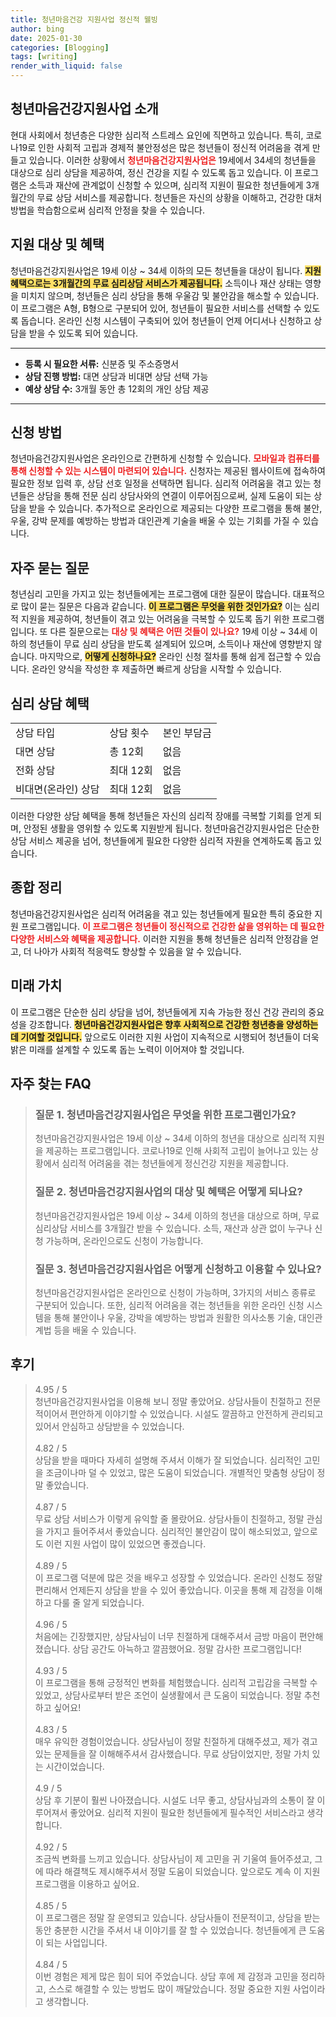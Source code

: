 ```yaml
---
title: 청년마음건강 지원사업 정신적 웰빙
author: bing
date: 2025-01-30
categories: [Blogging]
tags: [writing]
render_with_liquid: false
---
```



<h2 id='청년마음건강지원사업소개'>청년마음건강지원사업 소개</h2>

<p>현대 사회에서 청년층은 다양한 심리적 스트레스 요인에 직면하고 있습니다. 특히, 코로나19로 인한 사회적 고립과 경제적 불안정성은 많은 청년들이 정신적 어려움을 겪게 만들고 있습니다. 이러한 상황에서 <b><span style="color: #ee2323;">청년마음건강지원사업은</span></b> 19세에서 34세의 청년들을 대상으로 심리 상담을 제공하여, 정신 건강을 지킬 수 있도록 돕고 있습니다. 이 프로그램은 소득과 재산에 관계없이 신청할 수 있으며, 심리적 지원이 필요한 청년들에게 3개월간의 무료 상담 서비스를 제공합니다. 청년들은 자신의 상황을 이해하고, 건강한 대처 방법을 학습함으로써 심리적 안정을 찾을 수 있습니다.</p>

<h2 id='지원대상및혜택'>지원 대상 및 혜택</h2>

<p>청년마음건강지원사업은 19세 이상 ~ 34세 이하의 모든 청년들을 대상이 됩니다. <b><span style="background-color: #ffe066;">지원 혜택으로는 3개월간의 무료 심리상담 서비스가 제공됩니다.</span></b> 소득이나 재산 상태는 영향을 미치지 않으며, 청년들은 심리 상담을 통해 우울감 및 불안감을 해소할 수 있습니다. 이 프로그램은 A형, B형으로 구분되어 있어, 청년들이 필요한 서비스를 선택할 수 있도록 돕습니다. 온라인 신청 시스템이 구축되어 있어 청년들이 언제 어디서나 신청하고 상담을 받을 수 있도록 되어 있습니다.</p>

<hr />

<ul>
  <li><b>등록 시 필요한 서류:</b> 신분증 및 주소증명서</li>
  <li><b>상담 진행 방법:</b> 대면 상담과 비대면 상담 선택 가능</li>
  <li><b>예상 상담 수:</b> 3개월 동안 총 12회의 개인 상담 제공</li>
</ul>

<hr />

<h2 id='신청방법'>신청 방법</h2>

<p>청년마음건강지원사업은 온라인으로 간편하게 신청할 수 있습니다. <b><span style="color: #ee2323;">모바일과 컴퓨터를 통해 신청할 수 있는 시스템이 마련되어 있습니다.</span></b> 신청자는 제공된 웹사이트에 접속하여 필요한 정보 입력 후, 상담 선호 일정을 선택하면 됩니다. 심리적 어려움을 겪고 있는 청년들은 상담을 통해 전문 심리 상담사와의 연결이 이루어짐으로써, 실제 도움이 되는 상담을 받을 수 있습니다. 추가적으로 온라인으로 제공되는 다양한 프로그램을 통해 불안, 우울, 강박 문제를 예방하는 방법과 대인관계 기술을 배울 수 있는 기회를 가질 수 있습니다.</p>

<h2 id='자주묻는질문'>자주 묻는 질문</h2>

<p>청년심리 고민을 가지고 있는 청년들에게는 프로그램에 대한 질문이 많습니다. 대표적으로 많이 묻는 질문은 다음과 같습니다. <b><span style="background-color: #ffe066;">이 프로그램은 무엇을 위한 것인가요?</span></b> 이는 심리적 지원을 제공하여, 청년들이 겪고 있는 어려움을 극복할 수 있도록 돕기 위한 프로그램입니다. 또 다른 질문으로는 <b><span style="color: #ee2323;">대상 및 혜택은 어떤 것들이 있나요?</span></b> 19세 이상 ~ 34세 이하의 청년들이 무료 심리 상담을 받도록 설계되어 있으며, 소득이나 재산에 영향받지 않습니다. 마지막으로, <b><span style="background-color: #ffe066;">어떻게 신청하나요?</span></b> 온라인 신청 절차를 통해 쉽게 접근할 수 있습니다. 온라인 양식을 작성한 후 제출하면 빠르게 상담을 시작할 수 있습니다.</p>

<h2 id='심리상담혜택'>심리 상담 혜택</h2>

<table>
    <tr>
        <td>상담 타입</td>
        <td>상담 횟수</td>
        <td>본인 부담금</td>
    </tr>
    <tr>
        <td>대면 상담</td>
        <td>총 12회</td>
        <td>없음</td>
    </tr>
    <tr>
        <td>전화 상담</td>
        <td>최대 12회</td>
        <td>없음</td>
    </tr>
    <tr>
        <td>비대면(온라인) 상담</td>
        <td>최대 12회</td>
        <td>없음</td>
    </tr>
</table>

<p>이러한 다양한 상담 혜택을 통해 청년들은 자신의 심리적 장애를 극복할 기회를 얻게 되며, 안정된 생활을 영위할 수 있도록 지원받게 됩니다. 청년마음건강지원사업은 단순한 상담 서비스 제공을 넘어, 청년들에게 필요한 다양한 심리적 자원을 연계하도록 돕고 있습니다.</p>

<h2 id='종합정리'>종합 정리</h2>

<p>청년마음건강지원사업은 심리적 어려움을 겪고 있는 청년들에게 필요한 특히 중요한 지원 프로그램입니다. <b><span style="color: #ee2323;">이 프로그램은 청년들이 정신적으로 건강한 삶을 영위하는 데 필요한 다양한 서비스와 혜택을 제공합니다.</span></b> 이러한 지원을 통해 청년들은 심리적 안정감을 얻고, 더 나아가 사회적 적응력도 향상할 수 있음을 알 수 있습니다.</p>

<h2 id='미래가치'>미래 가치</h2>

<p>이 프로그램은 단순한 심리 상담을 넘어, 청년들에게 지속 가능한 정신 건강 관리의 중요성을 강조합니다. <b><span style="background-color: #ffe066;">청년마음건강지원사업은 향후 사회적으로 건강한 청년층을 양성하는 데 기여할 것입니다.</span></b> 앞으로도 이러한 지원 사업이 지속적으로 시행되어 청년들이 더욱 밝은 미래를 설계할 수 있도록 돕는 노력이 이어져야 할 것입니다.</p>


<h2 id='자주_찾는_FAQ'>자주 찾는 FAQ</h2>
<div itemscope="" itemtype="https://schema.org/FAQPage"> 
<blockquote> 
<div itemscope="" itemprop="mainEntity" itemtype="https://schema.org/Question"> 
<h3 itemprop="name">질문 1. 청년마음건강지원사업은 무엇을 위한 프로그램인가요?</h3> 
<div itemscope="" itemprop="acceptedAnswer" itemtype="https://schema.org/Answer"> 
<span itemprop="text"> 
<p>청년마음건강지원사업은 19세 이상 ~ 34세 이하의 청년을 대상으로 심리적 지원을 제공하는 프로그램입니다. 코로나19로 인해 사회적 고립이 늘어나고 있는 상황에서 심리적 어려움을 겪는 청년들에게 정신건강 지원을 제공합니다.</p> 
</span> 
</div> 
</div> 

<div itemscope="" itemprop="mainEntity" itemtype="https://schema.org/Question"> 
<h3 itemprop="name">질문 2. 청년마음건강지원사업의 대상 및 혜택은 어떻게 되나요?</h3> 
<div itemscope="" itemprop="acceptedAnswer" itemtype="https://schema.org/Answer"> 
<span itemprop="text"> 
<p>청년마음건강지원사업은 19세 이상 ~ 34세 이하의 청년을 대상으로 하며, 무료 심리상담 서비스를 3개월간 받을 수 있습니다. 소득, 재산과 상관 없이 누구나 신청 가능하며, 온라인으로도 신청이 가능합니다.</p> 
</span> 
</div> 
</div> 

<div itemscope="" itemprop="mainEntity" itemtype="https://schema.org/Question"> 
<h3 itemprop="name">질문 3. 청년마음건강지원사업은 어떻게 신청하고 이용할 수 있나요?</h3> 
<div itemscope="" itemprop="acceptedAnswer" itemtype="https://schema.org/Answer"> 
<span itemprop="text"> 
<p>청년마음건강지원사업은 온라인으로 신청이 가능하며, 3가지의 서비스 종류로 구분되어 있습니다. 또한, 심리적 어려움을 겪는 청년들을 위한 온라인 신청 시스템을 통해 불안이나 우울, 강박을 예방하는 방법과 원활한 의사소통 기술, 대인관계법 등을 배울 수 있습니다.</p> 
</span> 
</div> 
</div> 
</blockquote> 
</div>
<h2 id='후기'>후기</h2>
<div itemscope itemtype="https://schema.org/Product">
  <blockquote>
  <div itemprop="review" itemscope itemtype="https://schema.org/Review">
      <div itemprop="reviewRating" itemscope itemtype="https://schema.org/Rating"> <span itemprop="ratingValue">4.95</span> / <span itemprop="bestRating">5</span> </div>
      <span itemprop="reviewBody">청년마음건강지원사업을 이용해 보니 정말 좋았어요. 상담사들이 친절하고 전문적이어서 편안하게 이야기할 수 있었습니다. 시설도 깔끔하고 안전하게 관리되고 있어서 안심하고 상담받을 수 있었습니다.</span>
  </div>
  <br>
  <div itemprop="review" itemscope itemtype="https://schema.org/Review">
      <div itemprop="reviewRating" itemscope itemtype="https://schema.org/Rating"> <span itemprop="ratingValue">4.82</span> / <span itemprop="bestRating">5</span> </div>
      <span itemprop="reviewBody">상담을 받을 때마다 자세히 설명해 주셔서 이해가 잘 되었습니다. 심리적인 고민을 조금이나마 덜 수 있었고, 많은 도움이 되었습니다. 개별적인 맞춤형 상담이 정말 좋았습니다.</span>
  </div>
  <br>
  <div itemprop="review" itemscope itemtype="https://schema.org/Review">
      <div itemprop="reviewRating" itemscope itemtype="https://schema.org/Rating"> <span itemprop="ratingValue">4.87</span> / <span itemprop="bestRating">5</span> </div>
      <span itemprop="reviewBody">무료 상담 서비스가 이렇게 유익할 줄 몰랐어요. 상담사들이 친절하고, 정말 관심을 가지고 들어주셔서 좋았습니다. 심리적인 불안감이 많이 해소되었고, 앞으로도 이런 지원 사업이 많이 있었으면 좋겠습니다.</span>
  </div>
  <br>
  <div itemprop="review" itemscope itemtype="https://schema.org/Review">
      <div itemprop="reviewRating" itemscope itemtype="https://schema.org/Rating"> <span itemprop="ratingValue">4.89</span> / <span itemprop="bestRating">5</span> </div>
      <span itemprop="reviewBody">이 프로그램 덕분에 많은 것을 배우고 성장할 수 있었습니다. 온라인 신청도 정말 편리해서 언제든지 상담을 받을 수 있어 좋았습니다. 이곳을 통해 제 감정을 이해하고 다룰 줄 알게 되었습니다.</span>
  </div>
  <br>
  <div itemprop="review" itemscope itemtype="https://schema.org/Review">
      <div itemprop="reviewRating" itemscope itemtype="https://schema.org/Rating"> <span itemprop="ratingValue">4.96</span> / <span itemprop="bestRating">5</span> </div>
      <span itemprop="reviewBody">처음에는 긴장했지만, 상담사님이 너무 친절하게 대해주셔서 금방 마음이 편안해졌습니다. 상담 공간도 아늑하고 깔끔했어요. 정말 감사한 프로그램입니다!</span>
  </div>
  <br>
  <div itemprop="review" itemscope itemtype="https://schema.org/Review">
      <div itemprop="reviewRating" itemscope itemtype="https://schema.org/Rating"> <span itemprop="ratingValue">4.93</span> / <span itemprop="bestRating">5</span> </div>
      <span itemprop="reviewBody">이 프로그램을 통해 긍정적인 변화를 체험했습니다. 심리적 고립감을 극복할 수 있었고, 상담사로부터 받은 조언이 실생활에서 큰 도움이 되었습니다. 정말 추천하고 싶어요!</span>
  </div>
  <br>
  <div itemprop="review" itemscope itemtype="https://schema.org/Review">
      <div itemprop="reviewRating" itemscope itemtype="https://schema.org/Rating"> <span itemprop="ratingValue">4.83</span> / <span itemprop="bestRating">5</span> </div>
      <span itemprop="reviewBody">매우 유익한 경험이었습니다. 상담사님이 정말 친절하게 대해주셨고, 제가 겪고 있는 문제들을 잘 이해해주셔서 감사했습니다. 무료 상담이었지만, 정말 가치 있는 시간이었습니다.</span>
  </div>
  <br>
  <div itemprop="review" itemscope itemtype="https://schema.org/Review">
      <div itemprop="reviewRating" itemscope itemtype="https://schema.org/Rating"> <span itemprop="ratingValue">4.9</span> / <span itemprop="bestRating">5</span> </div>
      <span itemprop="reviewBody">상담 후 기분이 훨씬 나아졌습니다. 시설도 너무 좋고, 상담사님과의 소통이 잘 이루어져서 좋았어요. 심리적 지원이 필요한 청년들에게 필수적인 서비스라고 생각합니다.</span>
  </div>
  <br>
  <div itemprop="review" itemscope itemtype="https://schema.org/Review">
      <div itemprop="reviewRating" itemscope itemtype="https://schema.org/Rating"> <span itemprop="ratingValue">4.92</span> / <span itemprop="bestRating">5</span> </div>
      <span itemprop="reviewBody">조금씩 변화를 느끼고 있습니다. 상담사님이 제 고민을 귀 기울여 들어주셨고, 그에 따라 해결책도 제시해주셔서 정말 도움이 되었습니다. 앞으로도 계속 이 지원 프로그램을 이용하고 싶어요.</span>
  </div>
  <br>
  <div itemprop="review" itemscope itemtype="https://schema.org/Review">
      <div itemprop="reviewRating" itemscope itemtype="https://schema.org/Rating"> <span itemprop="ratingValue">4.85</span> / <span itemprop="bestRating">5</span> </div>
      <span itemprop="reviewBody">이 프로그램은 정말 잘 운영되고 있습니다. 상담사들이 전문적이고, 상담을 받는 동안 충분한 시간을 주셔서 내 이야기를 잘 할 수 있었습니다. 청년들에게 큰 도움이 되는 사업입니다.</span>
  </div>
  <br>
  <div itemprop="review" itemscope itemtype="https://schema.org/Review">
      <div itemprop="reviewRating" itemscope itemtype="https://schema.org/Rating"> <span itemprop="ratingValue">4.84</span> / <span itemprop="bestRating">5</span> </div>
      <span itemprop="reviewBody">이번 경험은 제게 많은 힘이 되어 주었습니다. 상담 후에 제 감정과 고민을 정리하고, 스스로 해결할 수 있는 방법도 많이 깨달았습니다. 정말 중요한 지원 사업이라고 생각합니다.</span>
  </div>
  </blockquote>
</div>
